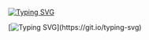 [![Typing SVG](https://readme-typing-svg.demolab.com?font=Fira+Code&pause=1000&width=435&repeat=false&lines=Hi+there%2C+I'm+Pimkin+Nikita!%F0%9F%91%8B)](https://git.io/typing-svg)

[![Typing SVG](https://readme-typing-svg.demolab.com?font=Fira+Code&color=3AF738&multiline=true&width=435&repeat=false&height=200&lines=I'm+a+Python+Developer+with+a+strong;+Computer+Science+base.;Now+I'm+learning+GO+and+also+improving;my+general+skills+as+a+Software+Developer.)](https://git.io/typing-svg)

<!--

[![Anurag's GitHub stats](https://github-readme-stats.vercel.app/api?username=nikpim)](https://github.com/anuraghazra/github-readme-stats)

**NikPim/NikPim** is a ✨ _special_ ✨ repository because its `README.md` (this file) appears on your GitHub profile.

Here are some ideas to get you started:

- 🔭 I’m currently working on ...
- 🌱 I’m currently learning ...
- 👯 I’m looking to collaborate on ...
- 🤔 I’m looking for help with ...
- 💬 Ask me about ...
- 📫 How to reach me: ...
- 😄 Pronouns: ...
- ⚡ Fun fact: ...
-->

